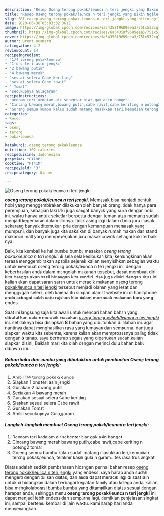 ```yaml
---
description: "Resep Oseng terong pokak/leunca n teri jengki yang Bikin Ngiler"
title: "Resep Oseng terong pokak/leunca n teri jengki yang Bikin Ngiler"
slug: 581-resep-oseng-terong-pokak-leunca-n-teri-jengki-yang-bikin-ngiler
date: 2020-06-30T05:03:32.361Z
image: https://img-global.cpcdn.com/recipes/6a54358f9689eea3/751x532cq70/oseng-terong-pokakleunca-n-teri-jengki-foto-resep-utama.jpg
thumbnail: https://img-global.cpcdn.com/recipes/6a54358f9689eea3/751x532cq70/oseng-terong-pokakleunca-n-teri-jengki-foto-resep-utama.jpg
cover: https://img-global.cpcdn.com/recipes/6a54358f9689eea3/751x532cq70/oseng-terong-pokakleunca-n-teri-jengki-foto-resep-utama.jpg
author: Brent Hubbard
ratingvalue: 4.2
reviewcount: 14
recipeingredient:
- "1/4 terong pokakleunca"
- "1 ons teri asin jengki"
- "2 bawang putih"
- "4 bawang merah"
- "sesuai selera Cabe keriting"
- "sesuai selera Cabe rawit"
- " Tomat"
- "secukupnya Gulagaram"
recipeinstructions:
- "Rendam teri kedalam air sebentar biar gak asin banget"
- "Cincang bawang merah,bawang putih,cabe rawit,cabe keriting n potong2 tomat"
- "Goreng semua bumbu kalau sudah matang masukkan teri,kemudian terong pokak/leunca, terakhir kasih gula n garam...tes rasa trus angkat"
categories:
- Resep
tags:
- oseng
- terong
- pokakleunca

katakunci: oseng terong pokakleunca 
nutrition: 102 calories
recipecuisine: Indonesian
preptime: "PT19M"
cooktime: "PT41M"
recipeyield: "3"
recipecategory: Dinner

---
```



![Oseng terong pokak/leunca n teri jengki](https://img-global.cpcdn.com/recipes/6a54358f9689eea3/751x532cq70/oseng-terong-pokakleunca-n-teri-jengki-foto-resep-utama.jpg)

<b><i>oseng terong pokak/leunca n teri jengki</i></b>, Memasak bisa menjadi bentuk hobi yang menggembirakan dilakukan oleh banyak orang. tidak hanya para perempuan, sebagian laki laki juga sangat banyak yang suka dengan hobi ini. walau hanya untuk sekedar berpesta dengan teman atau memang sudah menjadi kegemaran dalam dirinya. tidak asing lagi dalam dunia juru masak sekarang banyak ditemukan pria dengan kemampuan memasak yang mumpuni, dan banyak juga kita saksikan di banyak rumah makan dan stand makanan mall yang mempekerjakan juru masak cowok sebagai koki terbaik nya.

Baik, kita kembali ke hal bumbu bumbu masakan <i>oseng terong pokak/leunca n teri jengki</i>. di sela sela kesibukan kita, kemungkinan akan terasa menggembirakan apabila sejenak kalian menyisihkan sebagian waktu untuk membuat oseng terong pokak/leunca n teri jengki ini. dengan keberhasilan anda dalam mengolah makanan tersebut, dapat membuat diri kita bangga akan hasil hidangan kita sendiri. dan juga disini dengan situs ini kalian akan dapat saran saran untuk meracik makanan <u>oseng terong pokak/leunca n teri jengki</u> tersebut menjadi olahan yang lezat dan menggugah selera, oleh karena itu simpan alamat website ini di handphone anda sebagai salah satu rujukan kita dalam memasak makanan baru yang endes.




Saat ini langsung saja kita awali untuk mencari bahan bahan yang dibutuhkan dalam meracik masakan <u><i>oseng terong pokak/leunca n teri jengki</i></u> ini. setidaknya bisa disiapkan <b>8</b> bahan yang dibutuhkan di olahan ini. agar nantinya dapat menghasilkan rasa yang lumayan dan sempurna. dan juga siapkan waktu kita sebentar, karena kalian akan memprosesnya paling tidak dengan <b>3</b> tahap. saya berharap segala yang diperlukan sudah kalian siapkan disini, Baiklah mari kita olah dengan merinci dulu bahan baku dibawah ini.

<!--inarticleads1-->

##### Bahan baku dan bumbu yang dibutuhkan untuk pembuatan Oseng terong pokak/leunca n teri jengki:

1. Ambil 1/4 terong pokak/leunca
1. Siapkan 1 ons teri asin jengki
1. Gunakan 2 bawang putih
1. Sediakan 4 bawang merah
1. Gunakan sesuai selera Cabe keriting
1. Siapkan sesuai selera Cabe rawit
1. Gunakan  Tomat
1. Ambil secukupnya Gula,garam




<!--inarticleads2-->

##### Langkah-langkah membuat Oseng terong pokak/leunca n teri jengki:

1. Rendam teri kedalam air sebentar biar gak asin banget
1. Cincang bawang merah,bawang putih,cabe rawit,cabe keriting n potong2 tomat
1. Goreng semua bumbu kalau sudah matang masukkan teri,kemudian terong pokak/leunca, terakhir kasih gula n garam...tes rasa trus angkat




Diatas adalah sedikit pembahasan hidangan perihal bahan resep <u>oseng terong pokak/leunca n teri jengki</u> yang endess. saya harap anda sudah mengerti dengan tulisan diatas, dan anda dapat meracik lagi di saat lain untuk di hidangkan dalam berbagai kegiatan family atau kolega anda. kalian bisa mengkolaborasi bumbu bumbu yang ditampilkan diatas sesuai dengan harapan anda, sehingga menu <b>oseng terong pokak/leunca n teri jengki</b> ini dapat menjadi lebih endess dan sempurna lagi. demikian penjelasan singkat ini, sampai bertemu kembali di lain waktu. kami harap hari anda menyenangkan.
